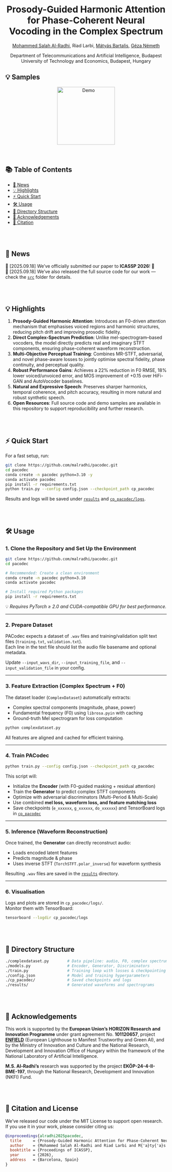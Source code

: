 <h1 align="center"><strong>Prosody-Guided Harmonic Attention for Phase-Coherent Neural Vocoding in the Complex Spectrum</strong></h1>

<p align="center" style="font-size: 1em; margin-top: 1em">
<a href="https://malradhi.github.io/">Mohammed Salah Al-Radhi</a>, 
Riad Larbi,
<a href="https://www.semanticscholar.org/author/M%C3%A1ty%C3%A1s-Bartalis/3194027">Mátyás Bartalis</a>,
<a href="https://scholar.google.ro/citations?user=Qf5PHwoAAAAJ&hl=en/">Géza Németh</a>
</p>

<p align="center">
Department of Telecommunications and Artificial Intelligence, Budapest University of Technology and Economics, Budapest, Hungary  
</p>


## 💡 Samples

<div align="center">
  <a href="https://malradhi.github.io/PACodec/">
    <img src="https://img.shields.io/badge/GitHub-Demo%20Page-orange.svg" alt="Demo" width="180">
  </a>
<!--   <img src="https://img.shields.io/badge/Python-3.10-brightgreen" alt="Python">
  <img src="https://img.shields.io/badge/License-MIT-blue" alt="License"> -->
</div>

<br>
<br>

## 📚 Table of Contents
- [📜 News](#-news)
- [💡 Highlights](#-highlights)
- [⚡ Quick Start](#-quick-start)
- [🛠️ Usage](#️-usage)
- [📂 Directory Structure](#-directory-structure)
- [🙏 Acknowledgements](#-acknowledgements)
- [📖 Citation](#-citation)

<br>
<br>

## 📜 News
🧠 [2025.09.18] We’ve officially submitted our paper to **ICASSP 2026**! 🎉  
🧠 [2025.09.18] We’ve also released the full source code for our work — check the [`src`](./src) folder for details.  

<br>
<br>

## 💡 Highlights
1. **Prosody-Guided Harmonic Attention**: Introduces an F0-driven attention mechanism that emphasises voiced regions and harmonic structures, reducing pitch drift and improving prosodic fidelity.  
2. **Direct Complex-Spectrum Prediction**: Unlike mel-spectrogram–based vocoders, the model directly predicts real and imaginary STFT components, ensuring phase-coherent waveform reconstruction.  
3. **Multi-Objective Perceptual Training**: Combines MR-STFT, adversarial, and novel phase-aware losses to jointly optimise spectral fidelity, phase continuity, and perceptual quality.  
4. **Robust Performance Gains**: Achieves a 22% reduction in F0 RMSE, 18% lower voiced/unvoiced error, and MOS improvement of +0.15 over HiFi-GAN and AutoVocoder baselines.  
5. **Natural and Expressive Speech**: Preserves sharper harmonics, temporal coherence, and pitch accuracy, resulting in more natural and robust synthetic speech.  
6. **Open Resources**: Full source code and demo samples are available in this repository to support reproducibility and further research.  

<br>
<br>

## ⚡ Quick Start

For a fast setup, run:

```bash
git clone https://github.com/malradhi/pacodec.git
cd pacodec
conda create -n pacodec python=3.10 -y
conda activate pacodec
pip install -r requirements.txt
python train.py --config config.json --checkpoint_path cp_pacodec
```

Results and logs will be saved under [`results`](./results) and [`cp_pacodec/logs`](./cp_pacodec/logs).

<br>
<br>

## 🛠️ Usage

### 1. Clone the Repository and Set Up the Environment
```bash
git clone https://github.com/malradhi/pacodec.git
cd pacodec

# Recommended: Create a clean environment
conda create -n pacodec python=3.10
conda activate pacodec

# Install required Python packages
pip install -r requirements.txt
```
💡 *Requires PyTorch ≥ 2.0 and CUDA-compatible GPU for best performance.*

---

### 2. Prepare Dataset
PACodec expects a dataset of `.wav` files and training/validation split text files (`training.txt`, `validation.txt`).  
Each line in the text file should list the audio file basename and optional metadata.  

Update `--input_wavs_dir`, `--input_training_file`, and `--input_validation_file` in your config.

---

### 3. Feature Extraction (Complex Spectrum + F0)
The dataset loader (`ComplexDataset`) automatically extracts:  
- Complex spectral components (magnitude, phase, power)  
- Fundamental frequency (F0) using `librosa.pyin` with caching  
- Ground-truth Mel spectrogram for loss computation  

```bash
python complexdataset.py
```

All features are aligned and cached for efficient training.

---

### 4. Train PACodec
```bash
python train.py --config config.json --checkpoint_path cp_pacodec
```

This script will:  
- Initialize the **Encoder** (with F0-guided masking + residual attention)  
- Train the **Generator** to predict complex STFT components  
- Optimize with adversarial discriminators (Multi-Period & Multi-Scale)  
- Use combined **mel loss, waveform loss, and feature matching loss**  
- Save checkpoints (`e_xxxxxx`, `g_xxxxxx`, `do_xxxxxx`) and TensorBoard logs in [`cp_pacodec`](./cp_pacodec)  

---

### 5. Inference (Waveform Reconstruction)
Once trained, the **Generator** can directly reconstruct audio:  
- Loads encoded latent features  
- Predicts magnitude & phase  
- Uses inverse STFT (`TorchSTFT.polar_inverse`) for waveform synthesis  

Resulting `.wav` files are saved in the [`results`](./results) directory.

---

### 6. Visualisation
Logs and plots are stored in `cp_pacodec/logs/`.  
Monitor them with TensorBoard:  

```bash
tensorboard --logdir cp_pacodec/logs
```

<br>
<br>

## 📂 Directory Structure
```bash
./complexdataset.py        # Data pipeline: audio, F0, complex spectrum
./models.py                # Encoder, Generator, Discriminators
./train.py                 # Training loop with losses & checkpointing
./config.json              # Model and training hyperparameters
./cp_pacodec/              # Saved checkpoints and logs
./results/                 # Generated waveforms and spectrograms
```

<br>
<br>

## 🙏 Acknowledgements
This work is supported by the **European Union’s HORIZON Research and Innovation Programme** under grant agreement No. **101120657**, project **[ENFIELD](https://doi.org/10.3030/101120657)** (European Lighthouse to Manifest Trustworthy and Green AI), and by the Ministry of Innovation and Culture and the National Research, Development and Innovation Office of Hungary within the framework of the National Laboratory of Artificial Intelligence.  

**M.S. Al-Radhi’s** research was supported by the project **EKÖP-24-4-II-BME-197**, through the National Research, Development and Innovation (NKFI) Fund.  

<br>
<br>

## 📖 Citation and License
We’ve released our code under the MIT License to support open research.  
If you use it in your work, please consider citing us:  

```bibtex
@inproceedings{alradhi2025pacodec,
  title     = {Prosody-Guided Harmonic Attention for Phase-Coherent Neural Vocoding in the Complex Spectrum},
  author    = {Mohammed Salah Al-Radhi and Riad Larbi and M{'a}ty{'a}s Bartalis and G{'e}za N{'e}meth},
  booktitle = {Proceedings of ICASSP},
  year      = {2026},
  address   = {Barcelona, Spain}
}
```
